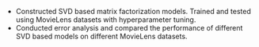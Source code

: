 - Constructed SVD based matrix factorization models. Trained and tested using MovieLens datasets with hyperparameter tuning.
- Conducted error analysis and compared the performance of different SVD based models on different MovieLens datasets.
